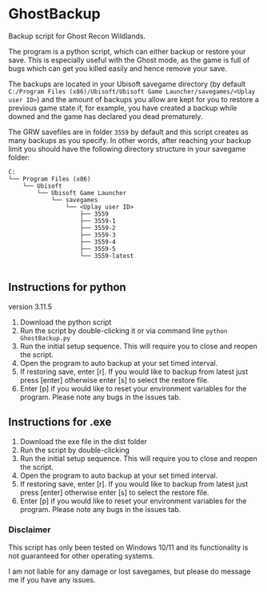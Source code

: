 # GhostBackup
Backup script for Ghost Recon Wildlands.

The program is a python script, which can either backup or restore your save.
This is especially useful with the Ghost mode, as the game is full of bugs which can get you killed easily and hence remove your save.

The backups are located in your Ubisoft savegame directory (by default `C:/Program Files (x86)/Ubisoft/Ubisoft Game Launcher/savegames/<Uplay user ID>`)
and the amount of backups you allow are kept for you to restore a previous game state if, for example, you have created a backup while downed and the game has declared you dead prematurely.

The GRW savefiles are in folder `3559` by default and this script creates as many backups as you specify. In other words, after reaching your backup limit you should have the following directory structure in your savegame folder:

```
C:
└── Program Files (x86)
    └── Ubisoft
        └── Ubisoft Game Launcher
            └── savegames
                └── <Uplay user ID>
                    ├── 3559
                    ├── 3559-1
                    ├── 3559-2
                    ├── 3559-3
                    ├── 3559-4
                    ├── 3559-5
                    └── 3559-latest
                    
```

## Instructions for python
version 3.11.5
1. Download the python script
2. Run the script by double-clicking it or via command line `python GhostBackup.py`
3. Run the initial setup sequence. This will require you to close and reopen the script.
4. Open the program to auto backup at your set timed interval.
5. If restoring save, enter [r]. If you would like to backup from latest just press [enter] otherwise enter [s] to select the restore file.
6. Enter [p] if you would like to reset your environment variables for the program. Please note any bugs in the issues tab.

## Instructions for .exe
1. Download the exe file in the dist folder
2. Run the script by double-clicking
3. Run the initial setup sequence. This will require you to close and reopen the script.
4. Open the program to auto backup at your set timed interval.
5. If restoring save, enter [r]. If you would like to backup from latest just press [enter] otherwise enter [s] to select the restore file.
6. Enter [p] if you would like to reset your environment variables for the program. Please note any bugs in the issues tab.

### Disclaimer

This script has only been tested on Windows 10/11 and its functionality is not guaranteed for other operating systems.

I am not liable for any damage or lost savegames, but please do message me if you have any issues.

